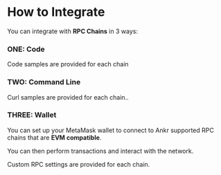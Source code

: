 # How to Integrate

You can integrate with **RPC Chains** in 3 ways:

### ONE: Code

Code samples are provided for each chain

### TWO: Command Line

Curl samples are provided for each chain..

### THREE: Wallet

You can set up your MetaMask wallet to connect to Ankr supported RPC chains that are **EVM compatible**.&#x20;

You can then perform transactions and interact with the network.

Custom RPC settings are provided for each chain.&#x20;
